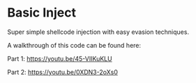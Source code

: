 # Basic Inject

Super simple shellcode injection with easy evasion techniques.

A walkthrough of this code can be found here:

Part 1: https://youtu.be/45-VIIKuKLU

Part 2: https://youtu.be/0XDN3-2oXs0
